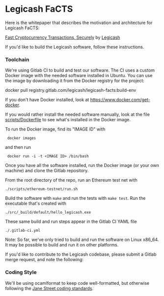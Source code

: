 # Legicash FaCTS

Here is the whitepaper that describes the motivation and architecture for
Legicash FaCTS:

[Fast Cryptocurrency Transactions, Securely](http://j.mp/FaCTS)
by [Legicash](http://legi.cash/)

If you'd like to build the Legicash software, follow these instructions.

### Toolchain

We're using Gitlab CI to build and test our software. The CI uses a
custom Docker image with the needed software installed in Ubuntu. You
can use the image by downloading it from the Docker registry for the
project:

  docker pull registry.gitlab.com/legicash/legicash-facts:build-env

If you don't have Docker installed, look at https://www.docker.com/get-docker.

If you would rather install the needed software manually, look at the
file [scripts/Dockerfile](scripts/Dockerfile) to see what's installed in the Docker image.

To run the Docker image, find its "IMAGE ID" with

     docker images

and then run

     docker run -i -t <IMAGE ID> /bin/bash

Once you have all the software installed, run the Docker image (or your
own machine) and clone the Gitlab repository.

From the root directory of the repo, run an Ethereum test net with

    ./scripts/ethereum-testnet/run.sh

Build the software with `make` and run the tests with `make test`. Run
the executable that's created with

    ./src/_build/default/hello_legicash.exe

These same build and run steps appear in the Gitlab CI YAML file

    ./.gitlab-ci.yml

Note: So far, we've only tried to build and run the software on Linux
x86_64. It may be possible to build and run it on other platforms.

If you'd like to contribute to the Legicash codebase, please submit a
Gitlab merge request, and note the following:

### Coding Style

We'll be using ocamlformat to keep code well-formatted, but otherwise following the
[Jane Street coding standards](https://opensource.janestreet.com/standards/).
